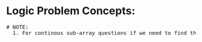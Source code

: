 # Logic Problem Concepts:
  <pre>
# NOTE:  
  1. For continous sub-array questions if we need to find the length of particular problem or anything, make use of map for efficient approach, incase of len use index usage 
  </pre>
